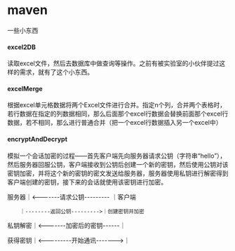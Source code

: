 # maven
一些小东西

#### excel2DB
读取excel文件，然后去数据库中做查询等操作。之前有被实验室的小伙伴提过这样的需求，就有了这个小东西。

#### excelMerge
根据excel单元格数据将两个Excel文件进行合并。指定n个列，合并两个表格时，若行数据在指定的列数据相同，那么后面那个excel行数据会替换前面那个excel行数据，若不相同，那么进行普通合并（把一个excel行数据插入另一个excel中）

#### encryptAndDecrypt
模拟一个会话加密的过程——首先客户端先向服务器请求公钥（字符串“hello”），然后服务器回服公钥，客户端接收到公钥后创建一个新的密钥，然后使用公钥对该密钥加密，并将这个新的密钥的密文发送给服务器，服务器使用私钥进行解密得到客户端创建的密钥，接下来的会话就使用该密钥进行加密。


  服务器｜<-------请求公钥--------- ｜客户端

        ｜--------返回公钥--------->｜创建密钥并加密

私钥解密｜<-------加密后的密钥------｜

获得密钥｜<---------开始通讯------->｜
